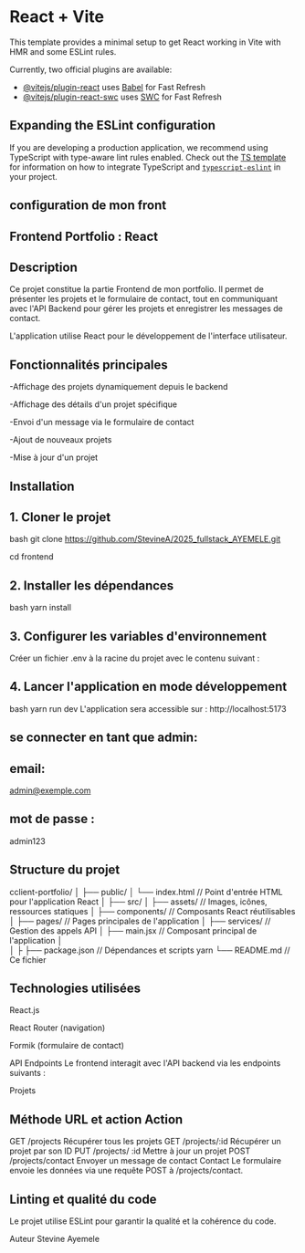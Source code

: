 # React + Vite

This template provides a minimal setup to get React working in Vite with HMR and some ESLint rules.

Currently, two official plugins are available:

- [@vitejs/plugin-react](https://github.com/vitejs/vite-plugin-react/blob/main/packages/plugin-react) uses [Babel](https://babeljs.io/) for Fast Refresh
- [@vitejs/plugin-react-swc](https://github.com/vitejs/vite-plugin-react/blob/main/packages/plugin-react-swc) uses [SWC](https://swc.rs/) for Fast Refresh

## Expanding the ESLint configuration

If you are developing a production application, we recommend using TypeScript with type-aware lint rules enabled. Check out the [TS template](https://github.com/vitejs/vite/tree/main/packages/create-vite/template-react-ts) for information on how to integrate TypeScript and [`typescript-eslint`](https://typescript-eslint.io) in your project.

## configuration de mon front

## Frontend Portfolio : React

## Description
Ce projet constitue la partie Frontend de mon portfolio. Il permet de présenter les projets et le formulaire de contact, tout en communiquant avec l'API Backend pour gérer les projets et enregistrer les messages de contact.

L'application utilise React pour le développement de l'interface utilisateur.

## Fonctionnalités principales
-Affichage des projets dynamiquement depuis le backend

-Affichage des détails d'un projet spécifique

-Envoi d'un message via le formulaire de contact

-Ajout de nouveaux projets

-Mise à jour  d'un projet

## Installation
## 1. Cloner le projet
bash
git clone https://github.com/StevineA/2025_fullstack_AYEMELE.git

cd frontend

## 2. Installer les dépendances
bash
yarn install

## 3. Configurer les variables d'environnement
Créer un fichier .env à la racine du projet avec le contenu suivant :


## 4. Lancer l'application en mode développement
bash
yarn run dev
L'application sera accessible sur : http://localhost:5173

## se connecter en tant que admin: 

## email:
admin@exemple.com
## mot de passe : 
admin123

## Structure du projet

cclient-portfolio/
│
├── public/
│   └── index.html           // Point d'entrée HTML pour l'application React
│
├── src/
│   ├── assets/              // Images, icônes, ressources statiques
│   ├── components/          // Composants React réutilisables
│   ├── pages/               // Pages principales de l'application
│   ├── services/            // Gestion des appels API
│   ├── main.jsx               // Composant principal de l'application
│   
│
├
├── package.json             // Dépendances et scripts yarn
└── README.md                // Ce fichier

 ## Technologies utilisées
React.js


React Router (navigation)

Formik (formulaire de contact)

API Endpoints
Le frontend interagit avec l'API backend via les endpoints suivants :

Projets

## Méthode	URL et action	Action
GET	/projects	Récupérer tous les projets
GET	/projects/:id	Récupérer un projet par son ID
PUT /projects/ :id  Mettre à jour un projet
POST	/projects/contact	Envoyer un message de contact
Contact
Le formulaire envoie les données via une requête POST à /projects/contact.

## Linting et qualité du code
Le projet utilise ESLint  pour garantir la qualité et la cohérence du code.

Auteur
Stevine Ayemele


